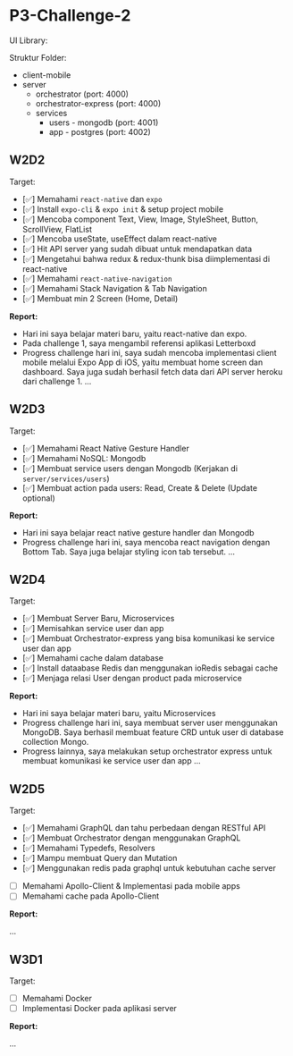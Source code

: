 # P3-Challenge-2

UI Library:

Struktur Folder:

- client-mobile
- server
  - orchestrator (port: 4000)
  - orchestrator-express (port: 4000)
  - services
    - users - mongodb (port: 4001)
    - app - postgres (port: 4002)

## W2D2

Target:

- [✅] Memahami `react-native` dan `expo`
- [✅] Install `expo-cli` & `expo init` & setup project mobile
- [✅] Mencoba component Text, View, Image, StyleSheet, Button, ScrollView, FlatList
- [✅] Mencoba useState, useEffect dalam react-native
- [✅] Hit API server yang sudah dibuat untuk mendapatkan data
- [✅] Mengetahui bahwa redux & redux-thunk bisa diimplementasi di react-native
- [✅] Memahami `react-native-navigation`
- [✅] Memahami Stack Navigation & Tab Navigation
- [✅] Membuat min 2 Screen (Home, Detail)

**Report:**

- Hari ini saya belajar materi baru, yaitu react-native dan expo.
- Pada challenge 1, saya mengambil referensi aplikasi Letterboxd
- Progress challenge hari ini, saya sudah mencoba implementasi client mobile melalui Expo App di iOS, yaitu membuat home screen dan dashboard. Saya juga sudah berhasil fetch data dari API server heroku dari challenge 1.
  ...

## W2D3

Target:

- [✅] Memahami React Native Gesture Handler
- [✅] Memahami NoSQL: Mongodb
- [✅] Membuat service users dengan Mongodb (Kerjakan di `server/services/users`)
- [✅] Membuat action pada users: Read, Create & Delete (Update optional)

**Report:**

- Hari ini saya belajar react native gesture handler dan Mongodb
- Progress challenge hari ini, saya mencoba react navigation dengan Bottom Tab. Saya juga belajar styling icon tab tersebut.
  ...

## W2D4

Target:

- [✅] Membuat Server Baru, Microservices
- [✅] Memisahkan service user dan app
- [✅] Membuat Orchestrator-express yang bisa komunikasi ke service user dan app
- [✅] Memahami cache dalam database
- [✅] Install dataabase Redis dan menggunakan ioRedis sebagai cache
- [✅] Menjaga relasi User dengan product pada microservice

**Report:**

- Hari ini saya belajar materi baru, yaitu Microservices
- Progress challenge hari ini, saya membuat server user menggunakan MongoDB. Saya berhasil membuat feature CRD untuk user di database collection Mongo.
- Progress lainnya, saya melakukan setup orchestrator express untuk membuat komunikasi ke service user dan app
  ...

## W2D5

Target:

- [✅] Memahami GraphQL dan tahu perbedaan dengan RESTful API
- [✅] Membuat Orchestrator dengan menggunakan GraphQL
- [✅] Memahami Typedefs, Resolvers
- [✅] Mampu membuat Query dan Mutation
- [✅] Menggunakan redis pada graphql untuk kebutuhan cache server
- [ ] Memahami Apollo-Client & Implementasi pada mobile apps
- [ ] Memahami cache pada Apollo-Client

**Report:**

...

## W3D1

Target:

- [ ] Memahami Docker
- [ ] Implementasi Docker pada aplikasi server

**Report:**

...
